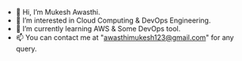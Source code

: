 - 👋 Hi, I’m Mukesh Awasthi.
- 👀 I’m interested in Cloud Computing & DevOps Engineering.
- 🌱 I’m currently learning AWS & Some DevOps tool.
- 📫 You can contact me at "awasthimukesh123@gmail.com" for any query.

<!---
mukes137/mukes137 is a ✨ special ✨ repository because its `README.md` (this file) appears on your GitHub profile.
You can click the Preview link to take a look at your changes.
--->
